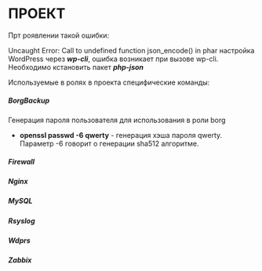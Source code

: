 
# ПРОЕКТ

Прт роявлении такой ошибки:

Uncaught Error: Call to undefined function json_encode() in phar
настройка WordPress через  **_wp-cli_**, ошибка возникает при вызове wp-cli. Необходимо кстановить пакет **_php-json_**


Используемые в ролях в проекта специфические команды:

##### BorgBackup
Генерация пароля пользователя для использования в роли borg  
- **openssl passwd -6 qwerty** - генерация хэша пароля qwerty. Параметр -6 говорит о генерации sha512 алгоритме.
##### Firewall
##### Nginx
##### MySQL
##### Rsyslog
##### Wdprs
##### Zabbix
